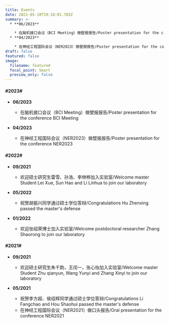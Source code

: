 ```yaml
---
title: Events
date: 2021-05-10T19:18:01.765Z
summary: >-
  * **06/2023**

    * 在脑机接口会议（BCI Meeting）做壁报报告/Poster presentation for the conference BCI Meeting
  * **04/2023**

    * 在神经工程国际会议（NER2023）做壁报报告/Poster presentation for the conference NER2023
draft: false
featured: false
image:
  filename: featured
  focal_point: Smart
  preview_only: false
---
```

#### \#2023#

* **06/2023**

  * 在脑机接口会议（BCI Meeting）做壁报报告/Poster presentation for the conference BCI Meeting

* **04/2023**

  * 在神经工程国际会议（NER2023）做壁报报告/Poster presentation for the conference NER2023

#### \#2022#

* **09/2021**

  * 欢迎硕士研究生雷雪、孙浩、李林桦加入实验室/Welcome master Student Lei Xue, Sun Hao and Li Linhua to join our laboratory

* **05/2022**

  * 祝贺胡振兴同学通过硕士学位答辩/Congratulations Hu Zhenxing passed the master's defense

* **01/2022**

  * 欢迎张绍荣博士加入实验室/Welcome postdoctoral researcher Zhang Shaorong to join our laboratory

#### \#2021#

* **09/2021**

  * 欢迎硕士研究生朱千韵，王闰一，张心怡加入实验室/Welcome master Student Zhu qianyun, Wang Yunyi and Zhang Xinyi to join our laboratory

* **05/2021**

  * 祝贺李方超、侯绍辉同学通过硕士学位答辩/Congratulations Li Fangchao and Hou Shaohui passed the master's defense
  * 在神经工程国际会议（NER2021）做口头报告/Oral presentation for the conference NER2021